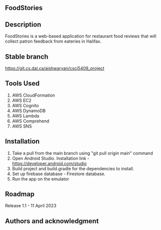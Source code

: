 ## FoodStories
## Description

FoodStories is a web-based application for restaurant food reviews that will collect patron feedback from eateries in Halifax.

## Stable branch

https://git.cs.dal.ca/aishwaryan/csci5409_project

## Tools Used

1. AWS CloudFormation
2. AWS EC2
3. AWS Cognito
4. AWS DynamoDB
5. AWS Lambda
6. AWS Comprehend
7. AWS SNS


## Installation

1. Take a pull from the main branch using "git pull origin main" command
2. Open Android Studio. Installation link - https://developer.android.com/studio 
3. Build project and build.gradle for the dependencies to install. 
4. Set up firebase database - Firestore database. 
5. Run the app on the emulator

## Roadmap

Release 1.1 -  11 April 2023

## Authors and acknowledgment
